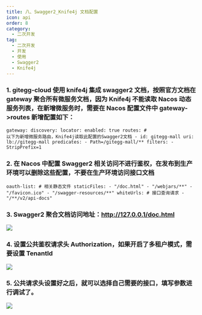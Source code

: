 ```yaml
---
title: 八、Swagger2_Knife4j 文档配置
icon: api
order: 8
category:
  - 二次开发
tag:
  - 二次开发
  - 开发
  - 使用
  - Swagger2
  - Knife4j
---
```


### 1. gitegg-cloud 使用 knife4j 集成 swagger2 文档，按照官方文档在 gateway 聚合所有微服务文档，因为 Knife4j 不能读取 Nacos 动态服务列表，在新增微服务时，需要在 Nacos 配置文件中 gateway->routes 新增配置如下：

```vue
gateway: discovery: locator: enabled: true routes: #
以下为新增微服务路由，Knife4j读取此配置的Swagger2文档 - id: gitegg-mall uri:
lb://gitegg-mall predicates: - Path=/gitegg-mall/** filters: - StripPrefix=1
```

### 2. 在 Nacos 中配置 Swagger2 相关访问不进行鉴权，在发布到生产环境可以删除这些配置，不要在生产环境访问接口文档

```vue
oauth-list: # 相关静态文件 staticFiles: - "/doc.html" - "/webjars/**" -
"/favicon.ico" - "/swagger-resources/**" whiteUrls: # 接口查询请求 -
"/**/v2/api-docs"
```

### 3. Swagger2 聚合文档访问地址：http://127.0.0.1/doc.html

![](http://img.gitegg.com/cloud/docs/images/20230414152009.png)

### 4. 设置公共鉴权请求头 Authorization，如果开启了多租户模式，需要设置 TenantId

![](http://img.gitegg.com/cloud/docs/images/20230414152025.png)

### 5. 公共请求头设置好之后，就可以选择自己需要的接口，填写参数进行调试了。

![](http://img.gitegg.com/cloud/docs/images/20230414152039.png)
